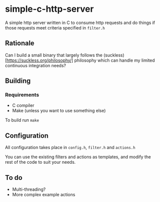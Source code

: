 # simple-c-http-server
A simple http server written in C to consume http requests and do things if those requests meet criteria specified in `filter.h`

## Rationale
Can I build a small binary that largely follows the (suckless)[https://suckless.org/philosophy/] philosophy which can handle my limited continuous integration needs?

## Building

### Requirements
- C compiler
- Make (unless you want to use something else)

To build run `make`

## Configuration

All configuration takes place in `config.h`, `filter.h` and `actions.h`

You can use the existing filters and actions as templates, and modify the rest of the code to suit your needs.

## To do
- Multi-threading?
- More complex example actions
